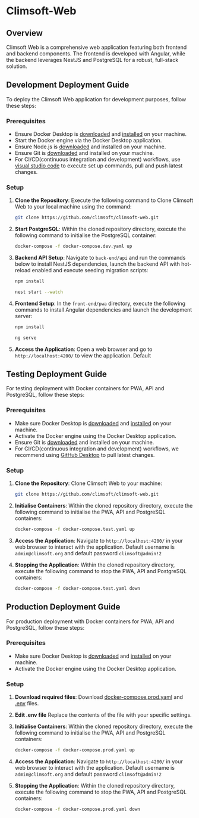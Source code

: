# Climsoft-Web

## Overview
Climsoft Web is a comprehensive web application featuring both frontend and backend components. The frontend is developed with Angular, while the backend leverages NestJS and PostgreSQL for a robust, full-stack solution.

## Development Deployment Guide
To deploy the Climsoft Web application for development purposes, follow these steps:

### Prerequisites
- Ensure Docker Desktop is [downloaded](https://docs.docker.com/get-docker/) and [installed](https://docs.docker.com/engine/install/) on your machine.
- Start the Docker engine via the Docker Desktop application.
- Ensure Node.js is [downloaded](https://nodejs.org/en) and installed on your machine.
- Ensure Git is [downloaded](https://git-scm.com/) and installed on your machine.
- For CI/CD(continuous integration and development) workflows, use [visual studio code](https://code.visualstudio.com/) to execute set up commands, pull and push latest changes.

### Setup
1. **Clone the Repository**:
   Execute the following command to Clone Climsoft Web to your local machine using the command:
   ```bash
   git clone https://github.com/climsoft/climsoft-web.git
   ```

2. **Start PostgreSQL**:
   Within the cloned repository directory, execute the following command to initialise the PostgreSQL container:
   ```bash
   docker-compose -f docker-compose.dev.yaml up
   ```

3. **Backend API Setup**:
   Navigate to `back-end/api` and run the commands below to install NestJS dependencies, launch the backend API with hot-reload enabled and execute seeding migration scripts:
   ```bash
   npm install
   ```
   ```bash
   nest start --watch
   ```

4. **Frontend Setup**:
   In the `front-end/pwa` directory, execute the following commands to install Angular dependencies and launch the development server:
   ```bash
   npm install
   ```
    ```bash
   ng serve
   ```

5. **Access the Application**:
   Open a web browser and go to `http://localhost:4200/` to view the application. Default

## Testing Deployment Guide
For testing deployment with Docker containers for PWA, API and PostgreSQL, follow these steps:

### Prerequisites
- Make sure Docker Desktop is [downloaded](https://docs.docker.com/get-docker/) and [installed](https://docs.docker.com/engine/install/) on your machine.
- Activate the Docker engine using the Docker Desktop application.
- Ensure Git is [downloaded](https://git-scm.com/) and installed on your machine.
- For CI/CD(continuous integration and development) workflows, we recommend using [GitHub Desktop](https://desktop.github.com/) to pull latest changes.

### Setup
1. **Clone the Repository**:
   Clone Climsoft Web to your machine:
   ```bash
   git clone https://github.com/climsoft/climsoft-web.git
   ```

2. **Initialise Containers**:
   Within the cloned repository directory, execute the following command to initialise the PWA, API and PostgreSQL containers:
   ```bash
   docker-compose -f docker-compose.test.yaml up
   ```

3. **Access the Application**:
   Navigate to `http://localhost:4200/` in your web browser to interact with the application. Default username is `admin@climsoft.org` and default password `climsoft@admin!2`

4. **Stopping the Application**:
   Within the cloned repository directory, execute the following command to stop the PWA, API and PostgreSQL containers:
   ```bash
   docker-compose -f docker-compose.test.yaml down
   ```

## Production Deployment Guide
For production deployment with Docker containers for PWA, API and PostgreSQL, follow these steps:

### Prerequisites
- Make sure Docker Desktop is [downloaded](https://docs.docker.com/get-docker/) and [installed](https://docs.docker.com/engine/install/) on your machine.
- Activate the Docker engine using the Docker Desktop application.

### Setup
1. **Download required files**:
   Download [docker-compose.prod.yaml](https://raw.githubusercontent.com/climsoft/climsoft-web/refs/heads/main/docker-compose.prod.yaml) and [.env](https://raw.githubusercontent.com/climsoft/climsoft-web/refs/heads/main/.env) files. 
   
2. **Edit .env file**
   Replace the contents of the file with your specific settings.
   
3. **Initialise Containers**:
   Within the cloned repository directory, execute the following command to initialise the PWA, API and PostgreSQL containers:
   ```bash
   docker-compose -f docker-compose.prod.yaml up
   ```

4. **Access the Application**:
   Navigate to `http://localhost:4200/` in your web browser to interact with the application. Default username is `admin@climsoft.org` and default password `climsoft@admin!2`

5. **Stopping the Application**:
   Within the cloned repository directory, execute the following command to stop the PWA, API and PostgreSQL containers:
   ```bash
   docker-compose -f docker-compose.prod.yaml down
   ```
